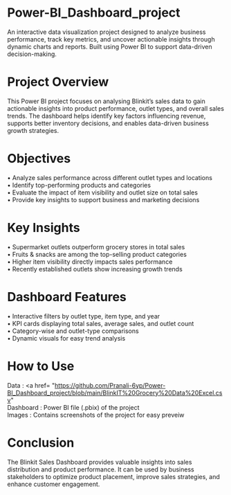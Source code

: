 # Power-BI_Dashboard_project
An interactive data visualization project designed to analyze business performance, track key metrics, and uncover actionable insights through dynamic charts and reports. Built using Power BI to support data-driven decision-making.

# Project Overview
This Power BI project focuses on analysing Blinkit’s sales data to gain actionable insights into product performance, outlet types, and overall sales trends. The dashboard helps identify key factors influencing revenue, supports better inventory decisions, and enables data-driven business growth strategies.

# Objectives
•	Analyze sales performance across different outlet types and locations <br>
•	Identify top-performing products and categories <br>
•	Evaluate the impact of item visibility and outlet size on total sales <br> 
•	Provide key insights to support business and marketing decisions

# Key Insights
•	Supermarket outlets outperform grocery stores in total sales <br>
•	Fruits & snacks are among the top-selling product categories <br>
•	Higher item visibility directly impacts sales performance <br>
•	Recently established outlets show increasing growth trends

# Dashboard Features
•	Interactive filters by outlet type, item type, and year <br>
•	KPI cards displaying total sales, average sales, and outlet count <br>
•	Category-wise and outlet-type comparisons <br>
•	Dynamic visuals for easy trend analysis

# How to Use
Data : <a href= "https://github.com/Pranali-6yp/Power-BI_Dashboard_project/blob/main/BlinkIT%20Grocery%20Data%20Excel.csv" </a> <br>
Dashboard : Power BI file (.pbix) of the project <br>
Images : Contains screenshots of the project for easy preveiw

# Conclusion
The Blinkit Sales Dashboard provides valuable insights into sales distribution and product performance. It can be used by business stakeholders to optimize product placement, improve sales strategies, and enhance customer engagement.
